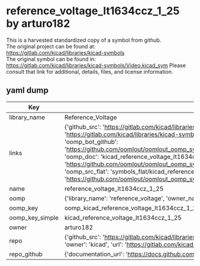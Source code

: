 # reference_voltage_lt1634ccz_1_25 by arturo182  
This is a harvested standardized copy of a symbol from github.  
The original project can be found at:  
https://gitlab.com/kicad/libraries/kicad-symbols  
The original symbol can be found in:
https://gitlab.com/kicad/libraries/kicad-symbols/Video.kicad_sym
Please consult that link for additional, details, files, and license information.  
## yaml dump  
| Key | Value |  
| --- | --- |  
| library_name | Reference_Voltage |  
| links | {'github_src': 'https://gitlab.com/kicad/libraries/kicad-symbols/Video.kicad_sym', 'github_src_repo': 'https://gitlab.com/kicad/libraries/kicad-symbols', 'oomp_bot': 'kicad_reference_voltage_lt1634ccz_1_25/working', 'oomp_bot_github': 'https://github.com/oomlout/oomlout_oomp_symbol_bot/tree/main/kicad_reference_voltage_lt1634ccz_1_25/working', 'oomp_doc': 'kicad_reference_voltage_lt1634ccz_1_25/working', 'oomp_doc_github': 'https://github.com/oomlout/oomlout_oomp_symbol_doc/tree/main/kicad_reference_voltage_lt1634ccz_1_25/working', 'oomp_src_flat': 'symbols_flat/kicad_reference_voltage_lt1634ccz_1_25/working', 'oomp_src_flat_github': 'https://github.com/oomlout/oomlout_oomp_symbol_src/tree/main/kicad_reference_voltage_lt1634ccz_1_25/working'} |  
| name | reference_voltage_lt1634ccz_1_25 |  
| oomp | {'library_name': 'reference_voltage', 'owner_name': 'kicad', 'symbol_name': 'reference_voltage_lt1634ccz_1_25'} |  
| oomp_key | oomp_kicad_reference_voltage_lt1634ccz_1_25 |  
| oomp_key_simple | kicad_reference_voltage_lt1634ccz_1_25 |  
| owner | arturo182 |  
| repo | {'github_src': 'https://gitlab.com/kicad/libraries/kicad-symbols/Video.kicad_sym', 'name': 'libraries/kicad-symbols', 'owner': 'kicad', 'url': 'https://gitlab.com/kicad/libraries/kicad-symbols'} |  
| repo_github | {'documentation_url': 'https://docs.github.com/rest/repos/repos#get-a-repository', 'message': 'Not Found'} |  

